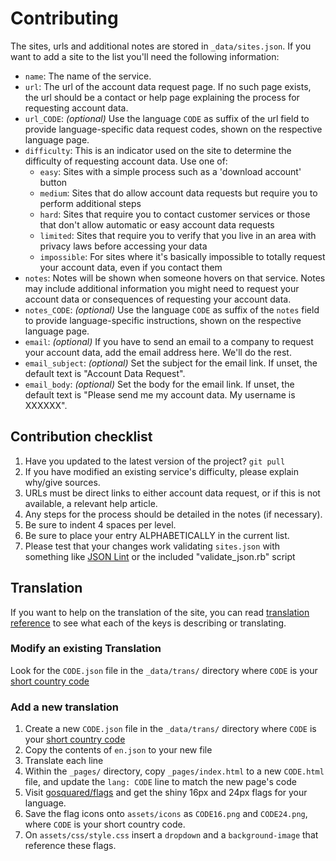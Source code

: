 # Contributing

The sites, urls and additional notes are stored in `_data/sites.json`. If you want to add a site to the list you'll need the following information:

- `name`: The name of the service.
- `url`: The url of the account data request page. If no such page exists, the url should be a contact or help page explaining the process for requesting account data.
- `url_CODE`: _(optional)_ Use the language `CODE` as suffix of the url field to provide language-specific data request codes, shown on the respective language page.
- `difficulty`: This is an indicator used on the site to determine the difficulty of requesting account data. Use one of:
  - `easy`: Sites with a simple process such as a 'download account' button
  - `medium`: Sites that do allow account data requests but require you to perform additional steps
  - `hard`: Sites that require you to contact customer services or those that don't allow automatic or easy account data requests
  - `limited`: Sites that require you to verify that you live in an area with privacy laws before accessing your data
  - `impossible`: For sites where it's basically impossible to totally request your account data, even if you contact them
- `notes`: Notes will be shown when someone hovers on that service. Notes may include additional information you might need to request your account data or consequences of requesting your account data.
- `notes_CODE`: _(optional)_ Use the language `CODE` as suffix of the `notes` field to provide language-specific instructions, shown on the respective language page.
- `email`: _(optional)_ If you have to send an email to a company to request your account data, add the email address here. We'll do the rest.
- `email_subject`: _(optional)_ Set the subject for the email link. If unset, the default text is "Account Data Request".
- `email_body`: _(optional)_ Set the body for the email link. If unset, the default text is "Please send me my account data. My username is XXXXXX".

## Contribution checklist

1. Have you updated to the latest version of the project? `git pull`
2. If you have modified an existing service's difficulty, please explain why/give sources.
3. URLs must be direct links to either account data request, or if this is not available, a relevant help article.
4. Any steps for the process should be detailed in the notes (if necessary).
5. Be sure to indent 4 spaces per level.
6. Be sure to place your entry ALPHABETICALLY in the current list.
7. Please test that your changes work validating `sites.json` with something like [JSON Lint](http://jsonlint.com/) or the included "validate_json.rb" script

## Translation

If you want to help on the translation of the site, you can read [translation reference](TRANSLATION_REFERENCE.md) to see what each of the keys is describing or translating.

### Modify an existing Translation

Look for the `CODE.json` file in the `_data/trans/` directory where `CODE` is your [short country code](https://en.wikipedia.org/wiki/Country_code)

### Add a new translation

1. Create a new `CODE.json` file in the `_data/trans/` directory where `CODE` is your [short country code](https://en.wikipedia.org/wiki/Country_code)
2. Copy the contents of `en.json` to your new file
3. Translate each line
4. Within the `_pages/` directory, copy `_pages/index.html` to a new `CODE.html` file, and update the `lang: CODE` line to match the new page's code
5. Visit [gosquared/flags](https://github.com/gosquared/flags/tree/master/flags/flags-iso/shiny) and get the shiny 16px and 24px flags for your language.
6. Save the flag icons onto `assets/icons` as `CODE16.png` and `CODE24.png`, where `CODE` is your short country code.
7. On `assets/css/style.css` insert a `dropdown` and a `background-image` that reference these flags.
